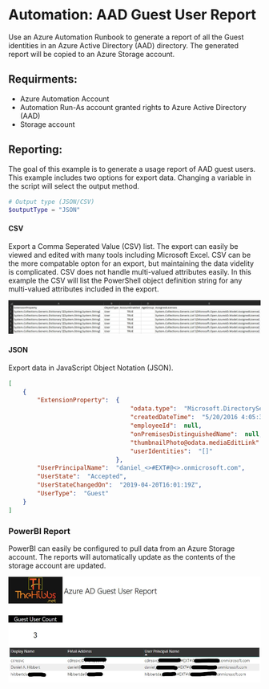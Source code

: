 
# Automation: AAD Guest User Report

Use an Azure Automation Runbook to generate a report of all the Guest identities in an Azure Active Directory (AAD) directory. The generated report will be copied to an Azure Storage account.  

## Requirments:

- Azure Automation Account
- Automation Run-As account granted rights to Azure Active Directory (AAD)
- Storage account

## Reporting:

The goal of this example is to generate a usage report of AAD guest users. This example includes two options for export data. Changing a variable in the script will select the output method. 

```PowerShell
# Output type (JSON/CSV)
$outputType = "JSON"
```

#### CSV

Export a Comma Seperated Value (CSV) list. The export can easily be viewed and edited with many tools including Microsoft Excel. CSV can be the more compatable opton for an export, but maintaining the data videlity is complicated. CSV does not handle multi-valued attributes easily. In this example the CSV will list the PowerShell object definition string for any multi-valued attributes included in the export. 

![Example CSV Export](../../img/automation_AAD-guest-report/CSV_Export.jpg)

#### JSON

Export data in JavaScript Object Notation (JSON).

```JSON
[
    {
        "ExtensionProperty":  {
                                  "odata.type":  "Microsoft.DirectoryServices.User",
                                  "createdDateTime":  "5/20/2016 4:05:30 AM",
                                  "employeeId":  null,
                                  "onPremisesDistinguishedName":  null,
                                  "thumbnailPhoto@odata.mediaEditLink":  "directoryObjects/<>/Microsoft.DirectoryServices.User/thumbnailPhoto",
                                  "userIdentities":  "[]"
                              },
        "UserPrincipalName":  "daniel_<>#EXT#@<>.onmicrosoft.com",
        "UserState":  "Accepted",
        "UserStateChangedOn":  "2019-04-20T16:01:19Z",
        "UserType":  "Guest"
    }
]
```

### PowerBI Report

PowerBI can easily be configured to pull data from an Azure Storage account. The reports will automatically update as the contents of the storage account are updated. 

![Example PowerBI Report](../../img/automation_AAD-guest-report/PBI_report.jpg)

